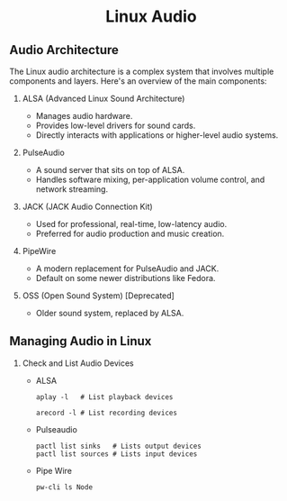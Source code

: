 <h1 style="text-align:center;"> Linux Audio</p>

## Audio Architecture
The Linux audio architecture is a complex system that involves multiple components and layers. Here's an overview of the main components:

1. ALSA (Advanced Linux Sound Architecture)

   * Manages audio hardware.
   * Provides low-level drivers for sound cards.
   * Directly interacts with applications or higher-level audio systems.

2. PulseAudio
   * A sound server that sits on top of ALSA.
   * Handles software mixing, per-application volume control, and network streaming.

3. JACK (JACK Audio Connection Kit)
   * Used for professional, real-time, low-latency audio.
   * Preferred for audio production and music creation.

4. PipeWire
   * A modern replacement for PulseAudio and JACK.
   * Default on some newer distributions like Fedora.

5. OSS (Open Sound System) [Deprecated]
   * Older sound system, replaced by ALSA.


## Managing Audio in Linux

1. Check and List Audio Devices

   * ALSA

     ```
     aplay -l   # List playback devices

     arecord -l # List recording devices
     ```

   * Pulseaudio

     ```
     pactl list sinks   # Lists output devices
     pactl list sources # Lists input devices
     ```

    * Pipe Wire

      ```
      pw-cli ls Node
      ```